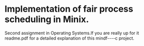 # Implementation of fair process scheduling in Minix.

Second assignment in Operating Systems.If you are really up for it readme.pdf for a detailed explanation of this mindf----c project.
